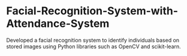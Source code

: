 # Facial-Recognition-System-with-Attendance-System

Developed a facial recognition system to identify individuals based on stored images using Python libraries such as OpenCV and scikit-learn.
